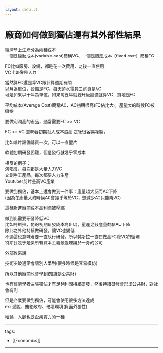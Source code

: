 ```yaml
---
layout: default
---
```


#  廠商如何做到獨佔還有其外部性結果

經濟學上生產分為兩種成本  
一個是變動成本(variable cost)簡稱VC、一個是固定成本（fixed cost）簡稱FC

FC比如廠房、設備，都是花一次費用、之後一直使用  
VC比如像是人力

當然算FC還是算VC跟計算週期有關  
以月為單位，設備是FC，每天的水電員工薪資是VC  
可是如果以十年為單位，如果每五年就要升級設備就算VC，買地是FC

平均成本(Average Cost)簡稱AC，AC初期很高(FC佔比大)，產量大的時候FC被攤提

要做利潤高的產品，通常需要FC >> VC

FC >> VC 意味著初期投入成本超高  之後很容易複製，

比如唱片設備購買一次，可以一直壓片

軟體初期研發困難，但是發行就幾乎零成本

相反的例子：  
演唱會，每次都是大量人力VC  
文創手工產品，每次都要人力生產  
Youtuber剪片是高VC產業

  
要做到獨佔，基本上還會做到一件事：產量越大反而AC下降  
(因為在產量大的時候AC會幾乎等於VC，想減少AC只能降VC)

這樣新進廠商成本高利潤被壓縮

做到此需要研發降低VC  
比如特斯拉，他的初期研發成本高(FC)，量產之後產量翻倍AC下降  
除此之外他持續做研發，讓VC也變低  
不過這也意味著要一直執行研發，所以特斯拉一直在做高FC降VC的循環  
特斯拉幾乎是集所有資本主義最強理論於一身的公司

  
外部性來說

技術突破通常會讓別人學到(很多時候是容易模仿)

所以其他廠商也會學到(知識是公共財)

也有經濟學者主張獨佔才有足夠利潤持續研發，然後持續研發會形成公共財，對社會有利

但是企業要做到獨佔，可能會使用很多方法達成  
ex: 遊說、賄絡政府、破壞環境(負面外部性)

結論：人脈也是企業實力的一種

  
---  
tags:  
  - [[Economics]]

    
---